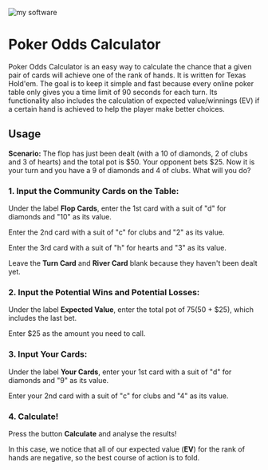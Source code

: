 ![my software](http://s4.postimage.org/wy3hw6wtp/Poker_Calculator.jpg) 


# Poker Odds Calculator

Poker Odds Calculator is an easy way to calculate the chance that a given pair of cards will achieve one of the rank of hands. It is written for Texas Hold'em. The goal is to keep it simple and fast because every online poker table only gives you a time limit of 90 seconds for each turn. Its functionality also includes the calculation of expected value/winnings (EV) if a certain hand is achieved to help the player make better choices.

## Usage

**Scenario:** The flop has just been dealt (with a 10 of diamonds, 2 of clubs and 3 of hearts) and the total pot is $50. Your opponent bets $25. Now it is your turn and you have a 9 of diamonds and 4 of clubs. What will you do?

### 1. Input the Community Cards on the Table:

Under the label **Flop Cards**, enter the 1st card with a suit of "d" for diamonds and "10" as its value.

Enter the 2nd card with a suit of "c" for clubs and "2" as its value.

Enter the 3rd card with a suit of "h" for hearts and "3" as its value.

Leave the **Turn Card** and **River Card** blank because they haven't been dealt yet.

### 2. Input the Potential Wins and Potential Losses:

Under the label **Expected Value**, enter the total pot of $75 ($50 + $25), which includes the last bet.

Enter $25 as the amount you need to call.

### 3. Input Your Cards:

Under the label **Your Cards**, enter your 1st card with a suit of "d" for diamonds and "9" as its value.

Enter your 2nd card with a suit of "c" for clubs and "4" as its value.

### 4. Calculate!
Press the button **Calculate** and analyse the results!

In this case, we notice that all of our expected value (**EV**) for the rank of hands are negative, so the best course of action is to fold.
